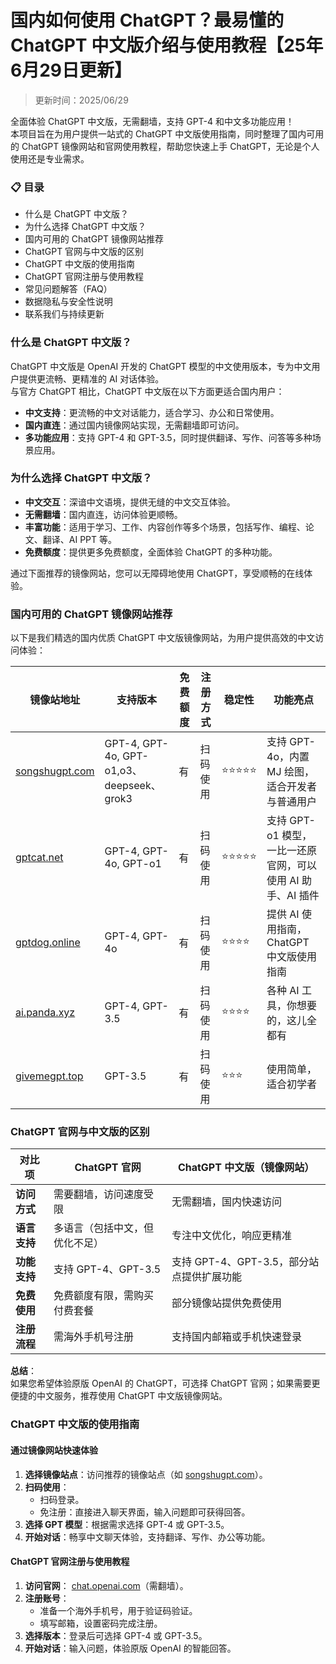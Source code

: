 # 国内如何使用 ChatGPT？最易懂的 ChatGPT 中文版介绍与使用教程【25年6月29日更新】

> 更新时间：2025/06/29

全面体验 ChatGPT 中文版，无需翻墙，支持 GPT-4 和中文多功能应用！  
本项目旨在为用户提供一站式的 ChatGPT 中文版使用指南，同时整理了国内可用的 ChatGPT 镜像网站和官网使用教程，帮助您快速上手 ChatGPT，无论是个人使用还是专业需求。

### 📋 目录
- 什么是 ChatGPT 中文版？
- 为什么选择 ChatGPT 中文版？
- 国内可用的 ChatGPT 镜像网站推荐
- ChatGPT 官网与中文版的区别
- ChatGPT 中文版的使用指南
- ChatGPT 官网注册与使用教程
- 常见问题解答（FAQ）
- 数据隐私与安全性说明
- 联系我们与持续更新

### 什么是 ChatGPT 中文版？
ChatGPT 中文版是 OpenAI 开发的 ChatGPT 模型的中文使用版本，专为中文用户提供更流畅、更精准的 AI 对话体验。  
与官方 ChatGPT 相比，ChatGPT 中文版在以下方面更适合国内用户：

- **中文支持**：更流畅的中文对话能力，适合学习、办公和日常使用。
- **国内直连**：通过国内镜像网站实现，无需翻墙即可访问。
- **多功能应用**：支持 GPT-4 和 GPT-3.5，同时提供翻译、写作、问答等多种场景应用。

### 为什么选择 ChatGPT 中文版？
- **中文交互**：深谙中文语境，提供无缝的中文交互体验。
- **无需翻墙**：国内直连，访问体验更顺畅。
- **丰富功能**：适用于学习、工作、内容创作等多个场景，包括写作、编程、论文、翻译、AI PPT 等。
- **免费额度**：提供更多免费额度，全面体验 ChatGPT 的多种功能。

通过下面推荐的镜像网站，您可以无障碍地使用 ChatGPT，享受顺畅的在线体验。

### 国内可用的 ChatGPT 镜像网站推荐
以下是我们精选的国内优质 ChatGPT 中文版镜像网站，为用户提供高效的中文访问体验：

| 镜像站地址                       | 支持版本                 | 免费额度 | 注册方式    | 稳定性   | 功能亮点 |
| --------------------------------- | ------------------------ | -------- | ----------- | -------- | -------- |
| [songshugpt.com](https://www.songshugpt.com/) | GPT-4, GPT-4o, GPT-o1,o3、deepseek、grok3    | 有       | 扫码使用    | ⭐⭐⭐⭐⭐   | 支持 GPT-4o，内置 MJ 绘图，适合开发者与普通用户 |
| [gptcat.net](https://gptcat.net/)   | GPT-4, GPT-4o, GPT-o1    | 有       | 扫码使用    | ⭐⭐⭐⭐⭐   | 支持 GPT-o1 模型，一比一还原官网，可以使用 AI 助手、AI 插件 |
| [gptdog.online](https://gptdog.online/) | GPT-4, GPT-4o           | 有       | 扫码使用    | ⭐⭐⭐⭐    | 提供 AI 使用指南，ChatGPT 中文版使用指南 |
| [ai.panda.xyz](https://ai.panda.xyz/) | GPT-4, GPT-3.5           | 有       | 扫码使用    | ⭐⭐⭐⭐    | 各种 AI 工具，你想要的，这儿全都有 |
| [givemegpt.top](https://givemegpt.top/) | GPT-3.5                  | 有       | 扫码使用    | ⭐⭐⭐     | 使用简单，适合初学者 |

### ChatGPT 官网与中文版的区别
| 对比项            | ChatGPT 官网           | ChatGPT 中文版（镜像网站） |
| ----------------- | ---------------------- | ------------------------- |
| **访问方式**      | 需要翻墙，访问速度受限 | 无需翻墙，国内快速访问     |
| **语言支持**      | 多语言（包括中文，但优化不足） | 专注中文优化，响应更精准   |
| **功能支持**      | 支持 GPT-4、GPT-3.5     | 支持 GPT-4、GPT-3.5，部分站点提供扩展功能 |
| **免费使用**      | 免费额度有限，需购买付费套餐 | 部分镜像站提供免费使用    |
| **注册流程**      | 需海外手机号注册       | 支持国内邮箱或手机快速登录 |

**总结**：  
如果您希望体验原版 OpenAI 的 ChatGPT，可选择 ChatGPT 官网；如果需要更便捷的中文服务，推荐使用 ChatGPT 中文版镜像网站。

### ChatGPT 中文版的使用指南
#### 通过镜像网站快速体验
1. **选择镜像站点**：访问推荐的镜像站点（如 [songshugpt.com](https://www.songshugpt.com/)）。
2. **扫码使用**：
   - 扫码登录。
   - 免注册：直接进入聊天界面，输入问题即可获得回答。
3. **选择 GPT 模型**：根据需求选择 GPT-4 或 GPT-3.5。
4. **开始对话**：畅享中文聊天体验，支持翻译、写作、办公等功能。

#### ChatGPT 官网注册与使用教程
1. **访问官网**： [chat.openai.com](https://chat.openai.com/)（需翻墙）。
2. **注册账号**：
   - 准备一个海外手机号，用于验证码验证。
   - 填写邮箱，设置密码完成注册。
3. **选择版本**：登录后可选择 GPT-4 或 GPT-3.5。
4. **开始对话**：输入问题，体验原版 OpenAI 的智能回答。
